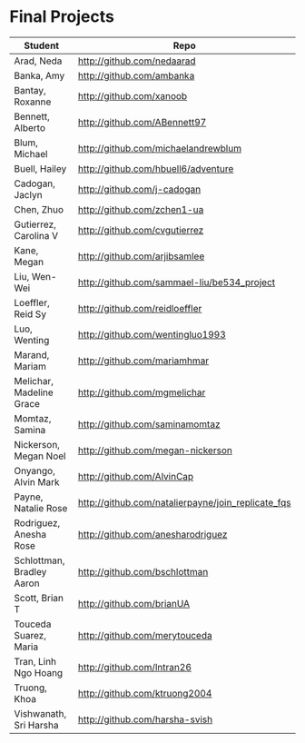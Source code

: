 # Final Projects

| Student | Repo |
| ------- | ---- |
| Arad, Neda | http://github.com/nedaarad |
| Banka, Amy | http://github.com/ambanka |
| Bantay, Roxanne | http://github.com/xanoob |
| Bennett, Alberto | http://github.com/ABennett97 |
| Blum, Michael | http://github.com/michaelandrewblum |
| Buell, Hailey | http://github.com/hbuell6/adventure |
| Cadogan, Jaclyn | http://github.com/j-cadogan |
| Chen, Zhuo | http://github.com/zchen1-ua |
| Gutierrez, Carolina V | http://github.com/cvgutierrez |
| Kane, Megan | http://github.com/arjibsamlee |
| Liu, Wen-Wei | http://github.com/sammael-liu/be534_project |
| Loeffler, Reid Sy | http://github.com/reidloeffler |
| Luo, Wenting | http://github.com/wentingluo1993 |
| Marand, Mariam | http://github.com/mariamhmar |
| Melichar, Madeline Grace | http://github.com/mgmelichar |
| Momtaz, Samina | http://github.com/saminamomtaz |
| Nickerson, Megan Noel | http://github.com/megan-nickerson |
| Onyango, Alvin Mark | http://github.com/AlvinCap |
| Payne, Natalie Rose | http://github.com/natalierpayne/join_replicate_fqs |
| Rodriguez, Anesha Rose | http://github.com/anesharodriguez |
| Schlottman, Bradley Aaron | http://github.com/bschlottman |
| Scott, Brian T | http://github.com/brianUA |
| Touceda Suarez, Maria | http://github.com/merytouceda |
| Tran, Linh Ngo Hoang | http://github.com/lntran26 |
| Truong, Khoa | http://github.com/ktruong2004 |
| Vishwanath, Sri Harsha | http://github.com/harsha-svish |
